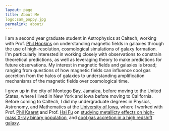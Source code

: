 ```yaml
---
layout: page
title: About Me
logo:sam_poppy.jpg
permalink: about/ 
---
```

I am a second year graduate student in Astrophysics at Caltech, working with Prof. [Phil Hopkins](http://www.tapir.caltech.edu/~phopkins/Site/) on understanding magnetic fields in galaxies through the use of high-resolution, cosmological simulations of galaxy formation. I'm particularly interested in working closely with observations to constrain theoretical predictions, as well as leveraging theory to make predictions for future observations. My interest in magnetic fields and galaxies is broad; ranging from questions of how magnetic fields can influence cool gas accretion from the halos of galaxies to understanding amplification mechanisms of the magnetic fields over cosmological time.

I grew up in the city of Montego Bay, Jamaica, before moving to the United States, where I lived in New York and Iowa before moving to California. Before coming to Caltech, I did my undergraduate degrees in Physics, Astronomy, and Mathematics at the [University of Iowa](https://physics.uiowa.edu/), where I worked with Prof. [Phil Kaaret](http://astro.physics.uiowa.edu/~kaaret/) and Prof. [Hai Fu](https://physics.uiowa.edu/people/hai-fu) on [studying metallicty effects on high-mass X-ray binary population](https://academic.oup.com/mnras/article/491/3/3606/5601395), and [cool gas accretion in a high redshift galaxy](https://iopscience.iop.org/article/10.3847/1538-4357/abdb32/pdf).
